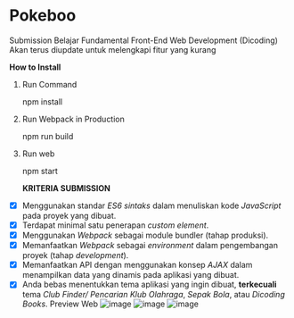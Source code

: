# Pokeboo

Submission Belajar Fundamental Front-End Web Development (Dicoding)
Akan terus diupdate untuk melengkapi fitur yang kurang

**How to Install**

1.  Run Command

    npm install

2.  Run Webpack in Production

    npm run build

3.  Run web

    npm start
    
    
    **KRITERIA SUBMISSION**

- [x] Menggunakan standar _ES6 sintaks_ dalam menuliskan kode _JavaScript_ pada proyek yang dibuat.
- [x] Terdapat minimal satu penerapan _custom element_.
- [x] Menggunakan _Webpack_ sebagai module bundler (tahap produksi).
- [x] Memanfaatkan _Webpack_ sebagai _environment_ dalam pengembangan proyek (tahap _development_).
- [x] Memanfaatkan API dengan menggunakan konsep _AJAX_ dalam menampilkan data yang dinamis pada aplikasi yang dibuat.
- [x] Anda bebas menentukkan tema aplikasi yang ingin dibuat, **terkecuali** tema _Club Finder/ Pencarian Klub Olahraga_, _Sepak Bola_, atau _Dicoding Books_.
Preview Web
![image](https://user-images.githubusercontent.com/60768021/224374553-cb9aeba7-39c0-424b-b491-eb4ea528305b.png)
![image](https://user-images.githubusercontent.com/60768021/224374637-54338a56-b2d0-4184-9e71-b8ca5fe82a15.png)
![image](https://user-images.githubusercontent.com/60768021/224374717-b3beb980-6591-452b-aaf0-c00f2da207d1.png)
